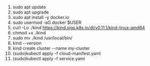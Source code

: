 1. sudo apt update
2. sudo apt upgrade
3. sudo apt install -y docker.io
4. sudo usermod -aG docker $USER
5. curl -Lo ./kind https://kind.sigs.k8s.io/dl/v0.11.1/kind-linux-amd64
6. chmod +x ./kind
7. sudo mv ./kind /usr/local/bin/
8. kind --version
9. kind create cluster --name my-cluster
10. (sudo)kubectl apply -f cloud-manifest.yaml
11. (sudo)kubectl apply -f service.yaml